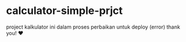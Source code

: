 # calculator-simple-prjct
project kalkulator ini dalam proses perbaikan untuk deploy (error) thank you! ❤
